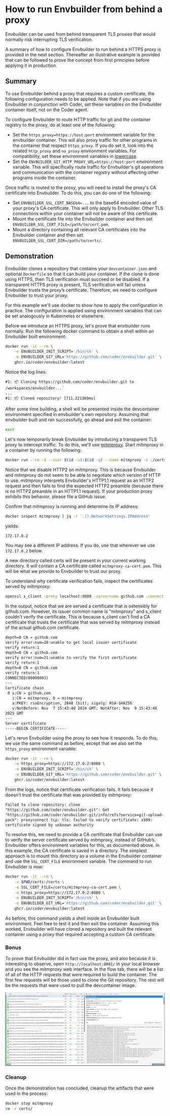 # How to run Envbuilder from behind a proxy

Envbuilder can be used from behind transparent TLS proxies that would normally risk interrupting TLS verification.

A summary of how to configure Envbuilder to run behind a HTTPS proxy is provided in the next section. Thereafter an illustrative example is provided that can be followed to prove the concept from first principles before applying it in production.

## Summary
To use Envbuilder behind a proxy that requires a custom certificate, the following configuration needs to be applied. Note that if you are using Envbuilder in conjunction with Coder, set these variables on the Envbuilder container itself, not on the Coder agent.

To configure Envbuilder to route HTTP traffic for git and the container registry to the proxy, do at least one of the following:
* Set the `https_proxy=https://host:port` environment variable for the envbuilder container. This will also proxy traffic for other programs in the container that respect `https_proxy`. If you do set it, look into the related `http_proxy` and `no_proxy` environment variables. For compatibility, set these environment variables in [lowercase](https://about.gitlab.com/blog/2021/01/27/we-need-to-talk-no-proxy/#http_proxy-and-https_proxy). 
* Set the `ENVBUILDER_GIT_HTTP_PROXY_URL=https://host:port` environment variable. This will specifically route traffic for Envbuilder's git operations and communication with the container registry without affecting other programs inside the container.

Once traffic is routed to the proxy, you will need to install the proxy's CA certificate into Envbuilder. To do this, you can do one of the following:
* Set `ENVBUILDER_SSL_CERT_BASE64=...` to the base64 encoded value of your proxy's CA certificate. This will only apply to Envbuilder. Other TLS connections within your container will not be aware of this certificate.
* Mount the certificate file into the Envbuilder container and then set `ENVBUILDER_SSL_CERT_FILE=/path/to/cert.pem`.
* Mount a directory containing all relevant CA certificates into the Envbuilder container and then set `ENVBUILDER_SSL_CERT_DIR=/path/to/certs/`.

## Demonstration
Envbuilder clones a repository that contains your `devcontainer.json` and optional `Dockerfile` so that it can build your container. If the clone is done using HTTPS, then TLS verification must succeed or be disabled. If a transparent HTTPS proxy is present, TLS verification will fail unless Envbuilder trusts the proxy’s certificate. Therefore, we need to configure Envbuilder to trust your proxy. 

For this example we'll use docker to show how to apply the configuration in practice. The configuration is applied using environment variables that can be set analogously in Kubernetes or elsewhere.

Before we introduce an HTTPS proxy, let's prove that envbuilder runs normally. Run the following docker command to obtain a shell within an Envbuilder built environment:
```bash
docker run -it --rm \
    -e ENVBUILDER_INIT_SCRIPT='/bin/sh' \
    -e ENVBUILDER_GIT_URL='https://github.com/coder/envbuilder.git' \
    ghcr.io/coder/envbuilder:latest
```

Notice the log lines:
```
#1: 📦 Cloning https://github.com/coder/envbuilder.git to /workspaces/envbuilder...`
...
#1: 📦 Cloned repository! [711.221369ms]
```

After some time building, a shell will be presented inside the devcontainer environment specified in envbuilder's own repository. Assuming that envbuilder built and ran successfully, go ahead and exit the container:
```bash
exit
```

Let's now temporarily break Envbuilder by introducing a transparent TLS proxy to intercept traffic. To do this, we'll use [mitmproxy](https://mitmproxy.org/). Start mitmproxy in a container by running the following:
```bash
docker run --rm -d --user $(id -u):$(id -g) --name mitmproxy -v ./certs:/home/mitmproxy/.mitmproxy -p 8080:8080 -p 127.0.0.1:8081:8081 mitmproxy/mitmproxy mitmweb --web-host 0.0.0.0 --set http2=false
```

Notice that we disable HTTP2 on mitmproxy. This is because Envbuilder and mitmproxy do not seem to be able to negotiate which version of HTTP to use. mitmproxy interprets Envbuilder's HTTP1.1 request as an HTTP2 request and then fails to find the expected HTTP2 preamble (because there is no HTTP2 preamble in an HTTP1.1 request). If your production proxy exhibits this behavior, please file a GitHub issue.

Confirm that mitmproxy is running and determine its IP address:
```bash
docker inspect mitmproxy | jq -r '.[].NetworkSettings.IPAddress'
```
yields:
```
172.17.0.2
```

You may see a different IP address. If you do, use that wherever we use `172.17.0.2` below. 

A new directory called certs will be present in your current working directory. It will contain a CA certificate called  `mitmproxy-ca-cert.pem`. This will be what we provide to Envbuilder to trust our proxy.

To understand why certificate verification fails, inspect the certificates served by mitmproxy:
```bash
openssl s_client -proxy localhost:8080 -servername github.com -connect github.com:443 | head -n 10
```
In the output, notice that we are served a certificate that is ostensibly for github.com. However, its issuer common name is "mitmproxy" and s_client couldn't verify the certificate. This is because s_client can't find a CA certificate that trusts the certificate that was served by mitmproxy instead of the actual github.com certificate.
```
depth=0 CN = github.com
verify error:num=20:unable to get local issuer certificate
verify return:1
depth=0 CN = github.com
verify error:num=21:unable to verify the first certificate
verify return:1
depth=0 CN = github.com
verify return:1
CONNECTED(00000003)
---
Certificate chain
 0 s:CN = github.com
   i:CN = mitmproxy, O = mitmproxy
   a:PKEY: rsaEncryption, 2048 (bit); sigalg: RSA-SHA256
   v:NotBefore: Nov  7 15:43:48 2024 GMT; NotAfter: Nov  9 15:43:48 2025 GMT
---
Server certificate
-----BEGIN CERTIFICATE-----
```

Let's rerun Envbuilder using the proxy to see how it responds. To do this, we use the same command as before, except that we also set the `https_proxy` environment variable:
```bash
docker run -it --rm \
    -e https_proxy=https://172.17.0.2:8080 \
    -e ENVBUILDER_INIT_SCRIPT='/bin/sh' \
    -e ENVBUILDER_GIT_URL='https://github.com/coder/envbuilder.git' \
    ghcr.io/coder/envbuilder:latest
```
From the logs, notice that certificate verification fails. It fails because it doesn't trust the certificate that was provided by mitmproxy:
```
Failed to clone repository: clone "https://github.com/coder/envbuilder.git": Get "https://github.com/coder/envbuilder.git/info/refs?service=git-upload-pack": proxyconnect tcp: tls: failed to verify certificate: x509: certificate signed by unknown authority
```

To resolve this, we need to provide a CA certificate that Envbuilder can use to verify the server certificate served by mitmproxy, instead of GitHub’s. Envbuilder offers environment variables for this, as documented above. In this example, the CA certificate is saved in a directory. The simplest approach is to mount this directory as a volume in the Envbuilder container and use the `SSL_CERT_FILE` environment variable. The command to run Envbuilder is now:
```bash
docker run -it --rm \
    -v $PWD/certs:/certs \
    -e SSL_CERT_FILE=/certs/mitmproxy-ca-cert.pem \
    -e https_proxy=https://172.17.0.2:8080 \
    -e ENVBUILDER_INIT_SCRIPT='/bin/sh' \
    -e ENVBUILDER_GIT_URL='https://github.com/coder/envbuilder.git' \
    ghcr.io/coder/envbuilder:latest
```

As before, this command yields a shell inside an Envbuilder built environment. Feel free to test it and then exit the container. Assuming this worked, Envbuilder will have cloned a repository and built the relevant container using a proxy that required accepting a custom CA certificate.

### Bonus
To prove that Envbuilder did in fact use the proxy, and also because it is interesting to observe, open `http://localhost:8081/` in your local browser and you see the mitmproxy web interface. In the flow tab, there will be a list of all of the HTTP requests that were required to build the container. The first few requests will be those used to clone the Git repository. The rest will be the requests that were used to pull the devcontainer image.

![Proxied requests](./img/proxy.png)

### Cleanup
Once the demonstration has concluded, cleanup the artifacts that were used in the process:
```bash
docker stop mitmproxy
rm -r certs/
```